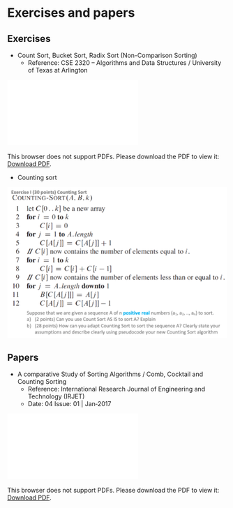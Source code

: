 # Exercises and papers

## Exercises

- Count Sort, Bucket Sort, Radix Sort (Non-Comparison Sorting)
  - Reference: CSE 2320 – Algorithms and Data Structures / University of Texas at Arlington

<object data="exercises/count-bucket-radix-sort.pdf" type="application/pdf" width="700px" height="700px">
    <embed src="exercises/count-bucket-radix-sort.pdf">
        <p>This browser does not support PDFs. Please download the PDF to view it: <a href="exercises/count-bucket-radix-sort.pdf">Download PDF</a>.</p>
    </embed>
</object>

- Counting sort

![img](exercises/counting-sort-1.png)

## Papers

- A comparative Study of Sorting Algorithms / Comb, Cocktail and Counting Sorting
  - Reference: International Research Journal of Engineering and Technology (IRJET)
  - Date: 04 Issue: 01 | Jan‐2017

<object data="exercises/irjet-v4i1249-comparative-study-of-sorting-algorithms.pdf" type="application/pdf" width="700px" height="700px">
    <embed src="exercises/count-bucket-radix-sort.pdf">
        <p>This browser does not support PDFs. Please download the PDF to view it: <a href="exercises/irjet-v4i1249-comparative-study-of-sorting-algorithms.pdf">Download PDF</a>.</p>
    </embed>
</object>
